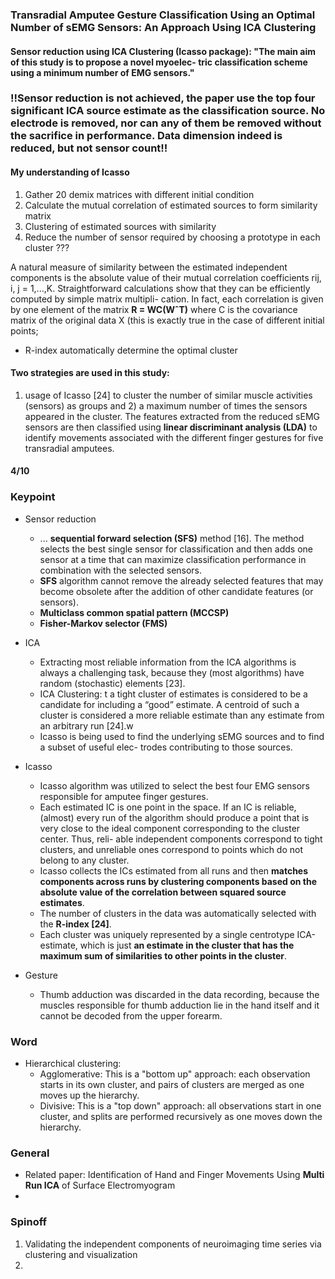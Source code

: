 ### Transradial Amputee Gesture Classification Using an Optimal Number of sEMG Sensors: An Approach Using ICA Clustering

#### Sensor reduction using ICA Clustering (Icasso package): "The main aim of this study is to propose a novel myoelec- tric classification scheme using a minimum number of EMG sensors."

### !!Sensor reduction is not achieved, the paper use the top four significant ICA source estimate as the classification source. No electrode is removed, nor can any of them be removed without the sacrifice in performance. Data dimension indeed is reduced, but not sensor count!!

#### My understanding of Icasso
1. Gather 20 demix matrices with different initial condition
2. Calculate the mutual correlation of estimated sources to form similarity matrix
3. Clustering of estimated sources with similarity
4. Reduce the number of sensor required by choosing a prototype in each cluster ???


A natural measure of similarity between the estimated independent components is the absolute value of their mutual correlation coefficients rij, i, j = 1,...,K. Straightforward calculations show that they can be efficiently computed by simple matrix multipli- cation. In fact, each correlation is given by one element of the matrix **R = WC(WˆT)** where C is the covariance matrix of the original data X (this is exactly true in the case of different initial points;



 
* R-index automatically determine the optimal cluster

#### Two strategies are used in this study: 
1) usage of Icasso [24] to cluster the number of similar muscle activities (sensors) as groups and 2) a maximum number of times the sensors appeared in the cluster. The features extracted from the reduced sEMG sensors are then classified using **linear discriminant analysis (LDA)** to identify movements associated with the different finger gestures for five transradial amputees.


#### 4/10

### Keypoint 
* Sensor reduction
    * ... **sequential forward selection (SFS)** method [16]. The method selects the best single sensor for classification and then adds one sensor at a time that can maximize classification performance in combination with the selected sensors.
    * **SFS** algorithm cannot remove the already selected features that may become obsolete after the addition of other candidate features (or sensors). 
    * **Multiclass common spatial pattern (MCCSP)**
    * **Fisher-Markov selector (FMS)**
* ICA
    * Extracting most reliable information from the ICA algorithms is always a challenging task, because they (most algorithms) have random (stochastic) elements [23]. 
    * ICA Clustering: t a tight cluster of estimates is considered to be a candidate for including a “good” estimate. A centroid of such a cluster is considered a more reliable estimate than any estimate from an arbitrary run [24].w
    * Icasso is being used to find the underlying sEMG sources and to find a subset of useful elec- trodes contributing to those sources.

* Icasso
    * Icasso algorithm was utilized to select the best four EMG sensors responsible for amputee finger gestures.
    * Each estimated IC is one point in the space. If an IC is reliable, (almost) every run of the algorithm should produce a point that is very close to the ideal component corresponding to the cluster center. Thus, reli- able independent components correspond to tight clusters, and unreliable ones correspond to points which do not belong to any cluster. 
    * Icasso collects the ICs estimated from all runs and then **matches components across runs by clustering components based on the absolute value of the correlation between squared source estimates**. 
    *  The number of clusters in the data was automatically selected with the **R-index [24]**.
    *  Each cluster was uniquely represented by a single centrotype ICA-estimate, which is just **an estimate in the cluster that has the maximum sum of similarities to other points in the cluster**.

* Gesture
    *  Thumb adduction was discarded in the data recording, because the muscles responsible for thumb adduction lie in the hand itself and it cannot be decoded from the upper forearm.


### Word
* Hierarchical clustering: 
    * Agglomerative: This is a "bottom up" approach: each observation starts in its own cluster, and pairs of clusters are merged as one moves up the hierarchy.
    * Divisive: This is a "top down" approach: all observations start in one cluster, and splits are performed recursively as one moves down the hierarchy.



### General

* Related paper: Identification of Hand and Finger Movements Using **Multi Run ICA** of Surface Electromyogram
* 

### Spinoff
1. Validating the independent components of neuroimaging time series via clustering and visualization
2. 
